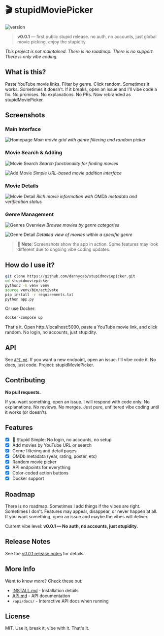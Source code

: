 



# 🎬 stupidMoviePicker

![version](https://img.shields.io/badge/release-v0.0.1-blueviolet?style=flat-square)

> **v0.0.1** — first public stupid release. no auth, no accounts, just global movie picking. enjoy the stupidity.



_This project is not maintained. There is no roadmap. There is no support. There is only vibe coding._


## What is this?

Paste YouTube movie links. Filter by genre. Click random. Sometimes it works. Sometimes it doesn't. If it breaks, open an issue and I'll vibe code a fix. No promises. No explanations. No PRs. Now rebranded as stupidMoviePicker.

## Screenshots

### Main Interface

![Homepage](images/screenshots/home-page.png)
*Main movie grid with genre filtering and random picker*

### Movie Search & Adding

![Movie Search](images/screenshots/main-page-search.png)
*Search functionality for finding movies*


![Add Movie](images/screenshots/main-page-add-movie.png)
*Simple URL-based movie addition interface*

### Movie Details

![Movie Detail](images/screenshots/movie-detail-page.png)
*Rich movie information with OMDb metadata and verification status*

### Genre Management

![Genres Overview](images/screenshots/genres-page.png)
*Browse movies by genre categories*


![Genre Detail](images/screenshots/genre-detail-page.png)
*Detailed view of movies within a specific genre*


> 📸 **Note**: Screenshots show the app in action. Some features may look different due to ongoing vibe coding updates.


## How do I use it?

```sh
git clone https://github.com/dannycab/stupidmoviepicker.git
cd stupidmoviepicker
python3 -m venv venv
source venv/bin/activate
pip install -r requirements.txt
python app.py
```

Or use Docker:

```sh
docker-compose up
```

That's it. Open http://localhost:5000, paste a YouTube movie link, and click random. No login, no accounts, just stupidity.

## API


See [`API.md`](API.md). If you want a new endpoint, open an issue. I'll vibe code it. No docs, just code. Project: stupidMoviePicker.

## Contributing

**No pull requests.**

If you want something, open an issue. I will respond with code only. No explanations. No reviews. No merges. Just pure, unfiltered vibe coding until it works (or doesn't).



## Features

- [x] 🦑 Stupid Simple: No login, no accounts, no setup
- [x] Add movies by YouTube URL or search
- [x] Genre filtering and detail pages
- [x] OMDb metadata (year, rating, poster, etc)
- [x] Random movie picker
- [x] API endpoints for everything
- [x] Color-coded action buttons
- [x] Docker support

## Roadmap

There is no roadmap. Sometimes I add things if the vibes are right. Sometimes I don't. Features may appear, disappear, or never happen at all. If you want something, open an issue and maybe the vibes will deliver.

Current vibe level: **v0.0.1 — No auth, no accounts, just stupidity.**


## Release Notes

See the [v0.0.1 release notes](https://github.com/dannycab/stupidmoviepicker/releases/tag/v0.0.1) for details.

## More Info

Want to know more? Check these out:
- [INSTALL.md](INSTALL.md) - Installation details
- [API.md](API.md) - API documentation  
- `/api/docs/` - Interactive API docs when running

## License

MIT. Use it, break it, vibe with it. That's it.
